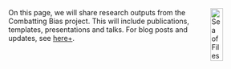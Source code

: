 

<div style="display: flex; align-items: start; gap: 40px;">
   <div style="flex: 1; max-width: 80%;">
     On this page, we will share research outputs from the Combatting Bias project. This will include publications, templates, presentations and talks. For blog posts and updates, see <a href="../../News/Resource%20List/">here+</a>.
   </div>
   <div style="flex: 1; max-width: 20%;">
       <img src="../../static/img/logo/dayanita_files.jpeg" alt="Sea of Files" title="The project logo is designed by Jan-Pieter Karper." style="width: 50%;" />
   </div>
</div>
